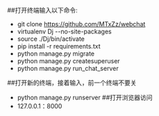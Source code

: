 ##打开终端输入以下命令:
 - git clone https://github.com/MTxZz/webchat
 - virtualenv Dj  --no-site-packages
 - source ./Dj/bin/activate
 - pip install -r requirements.txt
 - python manage.py migrate
 - python manage.py createsuperuser
 - python manage.py run_chat_server

##打开新的终端，接着输入，前一个终端不要关
 - python manage.py runserver
##打开浏览器访问
 - 127.0.0.1：8000

